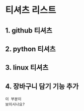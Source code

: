 # 티셔츠 리스트
## 1. github 티셔츠
## 2. python 티셔츠
## 3. linux 티셔츠
## 4. 장바구니 담기 기능 추가


``` 
이 부분이
보이시나요? 
```
